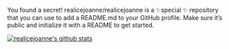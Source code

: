 You found a secret! realicejoanne/realicejoanne is a ✨special ✨ repository that you can use to add a README.md to your GitHub profile. Make sure it’s public and initialize it with a README to get started.

[![realicejoanne's github stats](https://github-readme-stats.vercel.app/api?username=realicejoanne&count_private=true&show_icons=true)](https://github.com/realicejoanne)